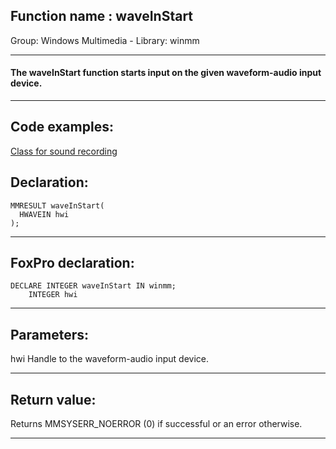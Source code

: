 
## Function name : waveInStart
Group: Windows Multimedia - Library: winmm    
***  


#### The waveInStart function starts input on the given waveform-audio input device.
***  


## Code examples:
[Class for sound recording](../../samples/sample_420.md)  

## Declaration:
```foxpro  
MMRESULT waveInStart(
  HWAVEIN hwi
);  
```  
***  


## FoxPro declaration:
```foxpro  
DECLARE INTEGER waveInStart IN winmm;
	INTEGER hwi  
```  
***  


## Parameters:
hwi
Handle to the waveform-audio input device.
  
***  


## Return value:
Returns MMSYSERR_NOERROR (0)  if successful or an error otherwise.  
***  

